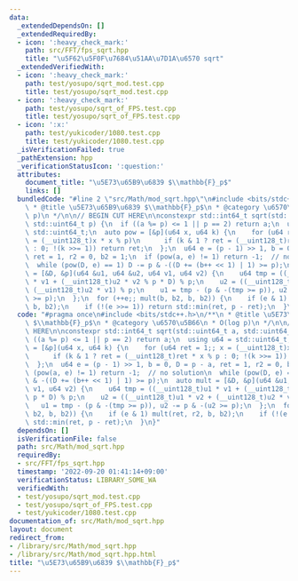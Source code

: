 ```yaml
---
data:
  _extendedDependsOn: []
  _extendedRequiredBy:
  - icon: ':heavy_check_mark:'
    path: src/FFT/fps_sqrt.hpp
    title: "\u5F62\u5F0F\u7684\u51AA\u7D1A\u6570 sqrt"
  _extendedVerifiedWith:
  - icon: ':heavy_check_mark:'
    path: test/yosupo/sqrt_mod.test.cpp
    title: test/yosupo/sqrt_mod.test.cpp
  - icon: ':heavy_check_mark:'
    path: test/yosupo/sqrt_of_FPS.test.cpp
    title: test/yosupo/sqrt_of_FPS.test.cpp
  - icon: ':x:'
    path: test/yukicoder/1080.test.cpp
    title: test/yukicoder/1080.test.cpp
  _isVerificationFailed: true
  _pathExtension: hpp
  _verificationStatusIcon: ':question:'
  attributes:
    document_title: "\u5E73\u65B9\u6839 $\\mathbb{F}_p$"
    links: []
  bundledCode: "#line 2 \"src/Math/mod_sqrt.hpp\"\n#include <bits/stdc++.h>\n/**\n\
    \ * @title \u5E73\u65B9\u6839 $\\mathbb{F}_p$\n * @category \u6570\u5B66\n * O(log\
    \ p)\n */\n\n// BEGIN CUT HERE\n\nconstexpr std::int64_t sqrt(std::uint64_t a,\
    \ std::uint64_t p) {\n  if ((a %= p) <= 1 || p == 2) return a;\n  using u64 =\
    \ std::uint64_t;\n  auto pow = [&p](u64 x, u64 k) {\n    for (u64 ret = 1;; x\
    \ = (__uint128_t)x * x % p)\n      if (k & 1 ? ret = (__uint128_t)ret * x % p\
    \ : 0; !(k >>= 1)) return ret;\n  };\n  u64 e = (p - 1) >> 1, b = 0, D = p - a,\
    \ ret = 1, r2 = 0, b2 = 1;\n  if (pow(a, e) != 1) return -1;  // no solution\n\
    \  while (pow(D, e) == 1) D -= p & -((D += (b++ << 1) | 1) >= p);\n  auto mult\
    \ = [&D, &p](u64 &u1, u64 &u2, u64 v1, u64 v2) {\n    u64 tmp = ((__uint128_t)u1\
    \ * v1 + (__uint128_t)u2 * v2 % p * D) % p;\n    u2 = ((__uint128_t)u1 * v2 +\
    \ (__uint128_t)u2 * v1) % p;\n    u1 = tmp - (p & -(tmp >= p)), u2 -= p & -(u2\
    \ >= p);\n  };\n  for (++e;; mult(b, b2, b, b2)) {\n    if (e & 1) mult(ret, r2,\
    \ b, b2);\n    if (!(e >>= 1)) return std::min(ret, p - ret);\n  }\n}\n"
  code: "#pragma once\n#include <bits/stdc++.h>\n/**\n * @title \u5E73\u65B9\u6839\
    \ $\\mathbb{F}_p$\n * @category \u6570\u5B66\n * O(log p)\n */\n\n// BEGIN CUT\
    \ HERE\n\nconstexpr std::int64_t sqrt(std::uint64_t a, std::uint64_t p) {\n  if\
    \ ((a %= p) <= 1 || p == 2) return a;\n  using u64 = std::uint64_t;\n  auto pow\
    \ = [&p](u64 x, u64 k) {\n    for (u64 ret = 1;; x = (__uint128_t)x * x % p)\n\
    \      if (k & 1 ? ret = (__uint128_t)ret * x % p : 0; !(k >>= 1)) return ret;\n\
    \  };\n  u64 e = (p - 1) >> 1, b = 0, D = p - a, ret = 1, r2 = 0, b2 = 1;\n  if\
    \ (pow(a, e) != 1) return -1;  // no solution\n  while (pow(D, e) == 1) D -= p\
    \ & -((D += (b++ << 1) | 1) >= p);\n  auto mult = [&D, &p](u64 &u1, u64 &u2, u64\
    \ v1, u64 v2) {\n    u64 tmp = ((__uint128_t)u1 * v1 + (__uint128_t)u2 * v2 %\
    \ p * D) % p;\n    u2 = ((__uint128_t)u1 * v2 + (__uint128_t)u2 * v1) % p;\n \
    \   u1 = tmp - (p & -(tmp >= p)), u2 -= p & -(u2 >= p);\n  };\n  for (++e;; mult(b,\
    \ b2, b, b2)) {\n    if (e & 1) mult(ret, r2, b, b2);\n    if (!(e >>= 1)) return\
    \ std::min(ret, p - ret);\n  }\n}"
  dependsOn: []
  isVerificationFile: false
  path: src/Math/mod_sqrt.hpp
  requiredBy:
  - src/FFT/fps_sqrt.hpp
  timestamp: '2022-09-20 01:41:14+09:00'
  verificationStatus: LIBRARY_SOME_WA
  verifiedWith:
  - test/yosupo/sqrt_mod.test.cpp
  - test/yosupo/sqrt_of_FPS.test.cpp
  - test/yukicoder/1080.test.cpp
documentation_of: src/Math/mod_sqrt.hpp
layout: document
redirect_from:
- /library/src/Math/mod_sqrt.hpp
- /library/src/Math/mod_sqrt.hpp.html
title: "\u5E73\u65B9\u6839 $\\mathbb{F}_p$"
---
```

